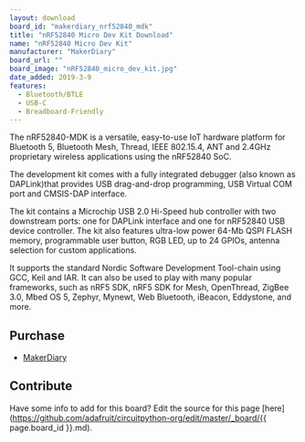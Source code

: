 ```yaml
---
layout: download
board_id: "makerdiary_nrf52840_mdk"
title: "nRF52840 Micro Dev Kit Download"
name: "nRF52840 Micro Dev Kit"
manufacturer: "MakerDiary"
board_url: ""
board_image: "nRF52840_micro_dev_kit.jpg"
date_added: 2019-3-9
features:
  - Bluetooth/BTLE
  - USB-C
  - Breadboard-Friendly
---
```


The nRF52840-MDK is a versatile, easy-to-use IoT hardware platform for Bluetooth 5, Bluetooth Mesh, Thread, IEEE 802.15.4, ANT and 2.4GHz proprietary wireless applications using the nRF52840 SoC.

The development kit comes with a fully integrated debugger (also known as DAPLink)that provides USB drag-and-drop programming, USB Virtual COM port and CMSIS-DAP interface.

The kit contains a Microchip USB 2.0 Hi-Speed hub controller with two downstream ports: one for DAPLink interface and one for nRF52840 USB device controller. The kit also features ultra-low power 64-Mb QSPI FLASH memory, programmable user button, RGB LED, up to 24 GPIOs, antenna selection for custom applications.

It supports the standard Nordic Software Development Tool-chain using GCC, Keil and IAR. It can also be used to play with many popular frameworks, such as nRF5 SDK, nRF5 SDK for Mesh, OpenThread, ZigBee 3.0, Mbed OS 5, Zephyr, Mynewt, Web Bluetooth, iBeacon, Eddystone, and more.

## Purchase
* [MakerDiary](https://store.makerdiary.com/collections/frontpage/products/nrf52840-mdk-iot-development-kit)

## Contribute

Have some info to add for this board? Edit the source for this page [here](https://github.com/adafruit/circuitpython-org/edit/master/_board/{{ page.board_id }}.md).
